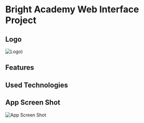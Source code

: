 
# Bright Academy Web Interface Project




## Logo
![Logo](https://prod-files-secure.s3.us-west-2.amazonaws.com/fa2532f9-7a0c-46c4-b64f-460248697917/1dca1a5e-4317-4dda-9869-5010894ad340/Untitled.png))

   
  
## Features



  
## Used Technologies


  
## App Screen Shot

![App Screen Shot]()
